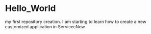 # Hello_World
my first repository creation.
I am starting to learn how to create a new customized application in ServicecNow.
